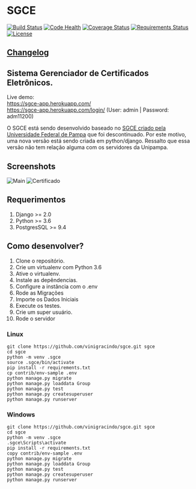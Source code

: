 # SGCE

[![Build Status](https://travis-ci.org/vinigracindo/sgce.svg?branch=develop)](https://travis-ci.org/vinigracindo/sgce.svg?branch=develop)
[![Code Health](https://landscape.io/github/vinigracindo/sgce/develop/landscape.svg?style=flat)](https://landscape.io/github/vinigracindo/sgce/develop)
[![Coverage Status](https://coveralls.io/repos/github/vinigracindo/sgce/badge.svg?branch=develop)](https://coveralls.io/github/vinigracindo/sgce?branch=develop)
[![Requirements Status](https://requires.io/github/vinigracindo/sgce/requirements.svg?branch=develop)](https://requires.io/github/vinigracindo/sgce/requirements/?branch=develop)
[![License](https://img.shields.io/pypi/l/django-treenode.svg)](https://img.shields.io/pypi/l/django-treenode.svg)

## [Changelog](CHANGELOG.md)

## Sistema Gerenciador de Certificados Eletrônicos.

Live demo:<br/>
https://sgce-app.herokuapp.com/<br/>
https://sgce-app.herokuapp.com/login/ (User: admin | Password: adm11200)


O SGCE está sendo desenvolvido baseado no [SGCE criado pela Universidade Federal de Pampa](https://softwarepublico.gov.br/social/sgce) que foi descontinuado.
Por este motivo, uma nova versão está sendo criada em python/django. Ressalto que essa versão não tem relação alguma com os servidores da
Unipampa.

## Screenshots
![Main](https://user-images.githubusercontent.com/999040/44290422-0b453080-a24f-11e8-9075-fbcdfab8a96e.png)
![Certificado](https://user-images.githubusercontent.com/999040/44290578-b81fad80-a24f-11e8-9277-2fcdb33d071a.png)

## Requerimentos
1. Django >= 2.0
2. Python >= 3.6
3. PostgresSQL >= 9.4

## Como desenvolver?

1. Clone o repositório.
2. Crie um virtualenv com Python 3.6
3. Ative o virtualenv.
4. Instale as depêndencias.
5. Configure a instância com o .env
6. Rode as Migrações
7. Importe os Dados Iniciais
8. Execute os testes.
9. Crie um super usuário.
9. Rode o servidor


### Linux
```console
git clone https://github.com/vinigracindo/sgce.git sgce
cd sgce
python -m venv .sgce
source .sgce/bin/activate
pip install -r requirements.txt
cp contrib/env-sample .env
python manage.py migrate
python manage.py loaddata Group
python manage.py test
python manage.py createsuperuser
python manage.py runserver
```

### Windows
```console
git clone https://github.com/vinigracindo/sgce.git sgce
cd sgce
python -m venv .sgce
.sgce\Scripts\activate
pip install -r requirements.txt
copy contrib/env-sample .env
python manage.py migrate
python manage.py loaddata Group
python manage.py test
python manage.py createsuperuser
python manage.py runserver
```
